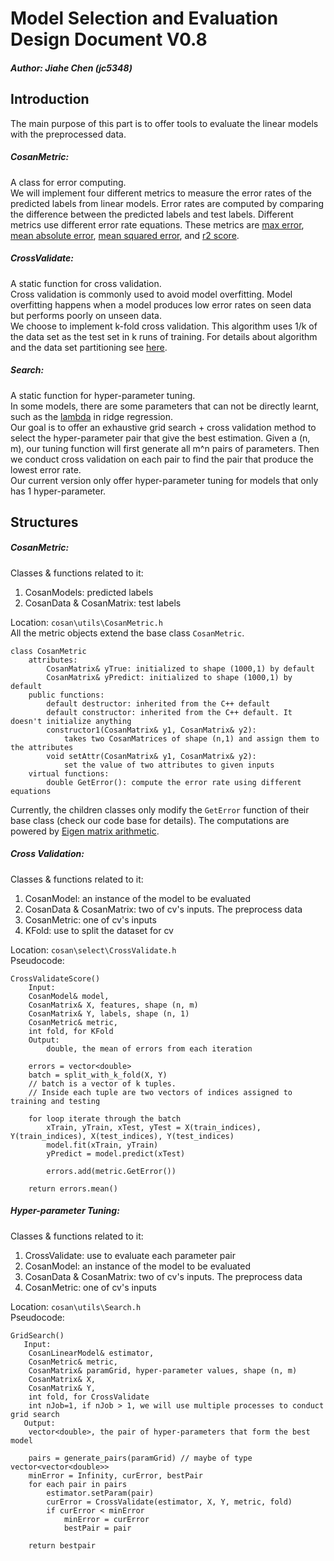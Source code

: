 # Model Selection and Evaluation Design Document V0.8

##### Author: Jiahe Chen (jc5348)

## Introduction
The main purpose of this part is to offer tools to evaluate the linear models with the preprocessed data.
##### CosanMetric: 
A class for error computing. \
We will implement four different metrics to measure the error rates of the predicted labels from linear models. Error rates are computed by comparing the difference between the predicted labels and test labels. Different metrics use different error rate equations. These metrics are [max error](https://scikit-learn.org/stable/modules/model_evaluation.html#max-error), [mean absolute error](https://scikit-learn.org/stable/modules/model_evaluation.html#mean-absolute-error), [mean squared error](https://scikit-learn.org/stable/modules/model_evaluation.html#mean-squared-error), and [r2 score](https://scikit-learn.org/stable/modules/model_evaluation.html#r2-score-the-coefficient-of-determination). 
##### CrossValidate:
A static function for cross validation. \
Cross validation is commonly used to avoid model overfitting. Model overfitting happens when a model produces low error rates on seen data but performs poorly on unseen data. \
We choose to implement k-fold cross validation. This algorithm uses 1/k of the data set as the test set in k runs of training. For details about algorithm and the data set partitioning see [here](https://machinelearningmastery.com/k-fold-cross-validation/). 
##### Search:
A static function for hyper-parameter tuning. \
In some models, there are some parameters that can not be directly learnt, such as the [lambda](https://towardsdatascience.com/ridge-regression-for-better-usage-2f19b3a202db) in ridge regression.\
Our goal is to offer an exhaustive grid search + cross validation method to select the hyper-parameter pair that give the best estimation. Given a (n, m), our tuning function will first generate all m^n pairs of parameters. Then we conduct cross validation on each pair to find the pair that produce the lowest error rate.\
Our current version only offer hyper-parameter tuning for models that only has 1 hyper-parameter.

## Structures
##### CosanMetric: 
Classes & functions related to it:
1. CosanModels: predicted labels 
2. CosanData & CosanMatrix: test labels

Location: `cosan\utils\CosanMetric.h` \
All the metric objects extend the base class `CosanMetric`.
```
class CosanMetric
	attributes:
		CosanMatrix& yTrue: initialized to shape (1000,1) by default
		CosanMatrix& yPredict: initialized to shape (1000,1) by default
	public functions:
		default destructor: inherited from the C++ default
		default constructor: inherited from the C++ default. It doesn't initialize anything
		constructor1(CosanMatrix& y1, CosanMatrix& y2):
			takes two CosanMatrices of shape (n,1) and assign them to the attributes
		void setAttr(CosanMatrix& y1, CosanMatrix& y2): 
			set the value of two attributes to given inputs
	virtual functions:
		double GetError(): compute the error rate using different equations
```
Currently, the children classes only modify the `GetError` function of their base class (check our code base for details). The computations are powered by [Eigen matrix arithmetic](https://eigen.tuxfamily.org/dox/group__TutorialMatrixArithmetic.html).

##### Cross Validation:
Classes & functions related to it:
1. CosanModel: an instance of the model to be evaluated
2. CosanData & CosanMatrix: two of cv's inputs. The preprocess data
3. CosanMetric: one of cv's inputs
4. KFold: use to split the dataset for cv

Location: `cosan\select\CrossValidate.h` \
Pseudocode:
```
CrossValidateScore()
    Input:
	CosanModel& model, 
	CosanMatrix& X, features, shape (n, m)
	CosanMatrix& Y, labels, shape (n, 1)
	CosanMetric& metric, 
	int fold, for KFold
    Output:
    	double, the mean of errors from each iteration
	
	errors = vector<double>
	batch = split_with_k_fold(X, Y) 
	// batch is a vector of k tuples. 
	// Inside each tuple are two vectors of indices assigned to training and testing
	
	for loop iterate through the batch
		xTrain, yTrain, xTest, yTest = X(train_indices), Y(train_indices), X(test_indices), Y(test_indices)
		model.fit(xTrain, yTrain)
		yPredict = model.predict(xTest)
		
		errors.add(metric.GetError())
	
	return errors.mean()
```

##### Hyper-parameter Tuning:
Classes & functions related to it:
1. CrossValidate: use to evaluate each parameter pair
2. CosanModel: an instance of the model to be evaluated
3. CosanData & CosanMatrix: two of cv's inputs. The preprocess data
4. CosanMetric: one of cv's inputs

Location: `cosan\utils\Search.h` \
Pseudocode:
```
GridSearch()
   Input:
	CosanLinearModel& estimator, 
	CosanMetric& metric, 
	CosanMatrix& paramGrid, hyper-parameter values, shape (n, m)
	CosanMatrix& X,
	CosanMatrix& Y,
	int fold, for CrossValidate
	int nJob=1, if nJob > 1, we will use multiple processes to conduct grid search
   Output:
   	vector<double>, the pair of hyper-parameters that form the best model

	pairs = generate_pairs(paramGrid) // maybe of type vector<vector<double>>
	minError = Infinity, curError, bestPair
	for each pair in pairs
		estimator.setParam(pair)
		curError = CrossValidate(estimator, X, Y, metric, fold)
		if curError < minError
			minError = curError
			bestPair = pair
			
	return bestpair		
```

